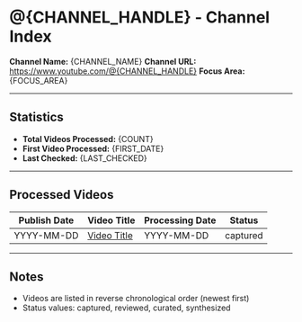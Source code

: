 # @{CHANNEL_HANDLE} - Channel Index

**Channel Name:** {CHANNEL_NAME}
**Channel URL:** https://www.youtube.com/@{CHANNEL_HANDLE}
**Focus Area:** {FOCUS_AREA}

---

## Statistics

- **Total Videos Processed:** {COUNT}
- **First Video Processed:** {FIRST_DATE}
- **Last Checked:** {LAST_CHECKED}

---

## Processed Videos

| Publish Date | Video Title | Processing Date | Status |
|--------------|-------------|-----------------|--------|
| YYYY-MM-DD | [Video Title](./YYYY-MM-DD%20-%20Video%20Title.md) | YYYY-MM-DD | captured |

---

## Notes

- Videos are listed in reverse chronological order (newest first)
- Status values: captured, reviewed, curated, synthesized
